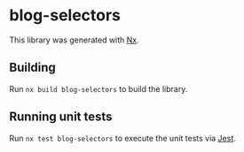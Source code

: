 # blog-selectors

This library was generated with [Nx](https://nx.dev).

## Building

Run `nx build blog-selectors` to build the library.

## Running unit tests

Run `nx test blog-selectors` to execute the unit tests via [Jest](https://jestjs.io).

